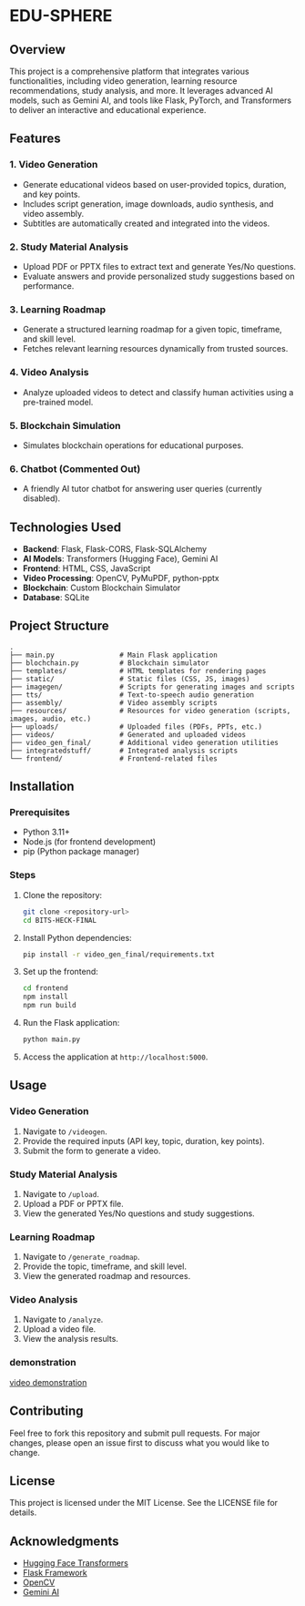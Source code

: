 # EDU-SPHERE

## Overview
This project is a comprehensive platform that integrates various functionalities, including video generation, learning resource recommendations, study analysis, and more. It leverages advanced AI models, such as Gemini AI, and tools like Flask, PyTorch, and Transformers to deliver an interactive and educational experience.

## Features

### 1. Video Generation
- Generate educational videos based on user-provided topics, duration, and key points.
- Includes script generation, image downloads, audio synthesis, and video assembly.
- Subtitles are automatically created and integrated into the videos.

### 2. Study Material Analysis
- Upload PDF or PPTX files to extract text and generate Yes/No questions.
- Evaluate answers and provide personalized study suggestions based on performance.

### 3. Learning Roadmap
- Generate a structured learning roadmap for a given topic, timeframe, and skill level.
- Fetches relevant learning resources dynamically from trusted sources.

### 4. Video Analysis
- Analyze uploaded videos to detect and classify human activities using a pre-trained model.

### 5. Blockchain Simulation
- Simulates blockchain operations for educational purposes.

### 6. Chatbot (Commented Out)
- A friendly AI tutor chatbot for answering user queries (currently disabled).

## Technologies Used
- **Backend**: Flask, Flask-CORS, Flask-SQLAlchemy
- **AI Models**: Transformers (Hugging Face), Gemini AI
- **Frontend**: HTML, CSS, JavaScript
- **Video Processing**: OpenCV, PyMuPDF, python-pptx
- **Blockchain**: Custom Blockchain Simulator
- **Database**: SQLite

## Project Structure
```
.
├── main.py                # Main Flask application
├── blochchain.py          # Blockchain simulator
├── templates/             # HTML templates for rendering pages
├── static/                # Static files (CSS, JS, images)
├── imagegen/              # Scripts for generating images and scripts
├── tts/                   # Text-to-speech audio generation
├── assembly/              # Video assembly scripts
├── resources/             # Resources for video generation (scripts, images, audio, etc.)
├── uploads/               # Uploaded files (PDFs, PPTs, etc.)
├── videos/                # Generated and uploaded videos
├── video_gen_final/       # Additional video generation utilities
├── integratedstuff/       # Integrated analysis scripts
└── frontend/              # Frontend-related files
```

## Installation

### Prerequisites
- Python 3.11+
- Node.js (for frontend development)
- pip (Python package manager)

### Steps
1. Clone the repository:
   ```bash
   git clone <repository-url>
   cd BITS-HECK-FINAL
   ```

2. Install Python dependencies:
   ```bash
   pip install -r video_gen_final/requirements.txt
   ```

3. Set up the frontend:
   ```bash
   cd frontend
   npm install
   npm run build
   ```

4. Run the Flask application:
   ```bash
   python main.py
   ```

5. Access the application at `http://localhost:5000`.

## Usage

### Video Generation
1. Navigate to `/videogen`.
2. Provide the required inputs (API key, topic, duration, key points).
3. Submit the form to generate a video.

### Study Material Analysis
1. Navigate to `/upload`.
2. Upload a PDF or PPTX file.
3. View the generated Yes/No questions and study suggestions.

### Learning Roadmap
1. Navigate to `/generate_roadmap`.
2. Provide the topic, timeframe, and skill level.
3. View the generated roadmap and resources.

### Video Analysis
1. Navigate to `/analyze`.
2. Upload a video file.
3. View the analysis results.

### demonstration
[video demonstration](https://drive.google.com/file/d/1AUXROEMfSgQDudUsJ-Q0EID1wdsBzCJs/view?usp=drive_link)

## Contributing
Feel free to fork this repository and submit pull requests. For major changes, please open an issue first to discuss what you would like to change.

## License
This project is licensed under the MIT License. See the LICENSE file for details.

## Acknowledgments
- [Hugging Face Transformers](https://huggingface.co/transformers/)
- [Flask Framework](https://flask.palletsprojects.com/)
- [OpenCV](https://opencv.org/)
- [Gemini AI](https://gemini.ai/)
